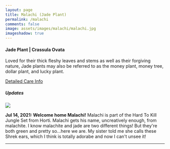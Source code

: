 ```yaml
---
layout: page
title: Malachi (Jade Plant)
permalink: /malachi
comments: false
image: assets/images/malachi/malachi.jpg
imageshadow: true
---
```


#### Jade Plant | Crassula Ovata

Loved for their thick fleshy leaves and stems as well as their forgiving nature, Jade plants may also be referred to as the money plant, money tree, dollar plant, and lucky plant.

[Detailed Care Info](care#jade-plant)

##### Updates

<img class="figure-img" src="{{site.baseurl}}/assets/images/malachi/malachi-jul20-21.jpg">

**Jul 14, 2021: Welcome home Malachi!** Malachi is part of the Hard To Kill Jungle Set from Horti. Malachi gets his name, uncreatively enough, from malachite. I know malachite and jade are two different things! But they're both green and pretty so...here we are. My sister told me she calls these Shrek ears, which I think is totally adorabe and now I can't unsee it!

<hr/>
